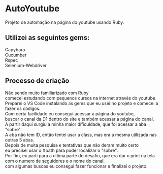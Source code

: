 # AutoYoutube
Projeto de automação na página do youtube usando Ruby.

## Utilizei as seguintes gems:

Capybara \
Cucumber \
Rspec \
Selenium-Webdriver

## Processo de criação

Não sendo muito familiarizado com Ruby \
comecei estudando com pequenos cursos na internet através do youtube. \
Preparei o VS Code instalando as gems que eu usei no projeto e comecei a fazer os códigos. \
Com certa facilidade eu consegui acessar a página do youtube, \
buscar o canal da D1 dentro do site e também acessar a página do canal. \
A partir daqui surgiu a minha maior dificuldade, que foi acessar a aba "sobre". \
A aba não tem ID, então tentei usar a class, mas era a mesma utilizada nas outras 5 abas. \
Depois de muita pesquisa e tentativas que não deram muito certo \
eu precisei usar o Xpath para poder localizar o "sobre". \
Por fim, eu parti para a ultima parte do desafio, que era dar o print na tela \
com o numero de seguidores e o nome do canal. \
com algumas buscas eu consegui fazer funcionar e finalizei o projeto.
